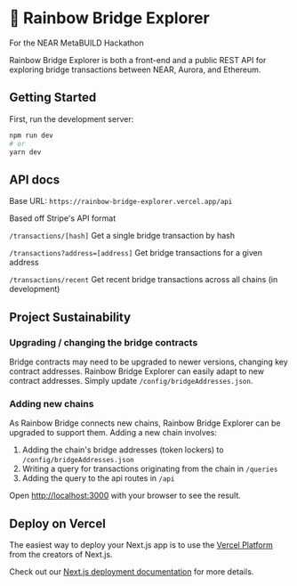 # 🌈 Rainbow Bridge Explorer

For the NEAR MetaBUILD Hackathon

Rainbow Bridge Explorer is both a front-end and a public REST API for exploring bridge transactions between NEAR, Aurora, and Ethereum.

## Getting Started

First, run the development server:

```bash
npm run dev
# or
yarn dev
```

## API docs

Base URL: `https://rainbow-bridge-explorer.vercel.app/api`

Based off Stripe's API format

`/transactions/[hash]`
Get a single bridge transaction by hash

`/transactions?address=[address]`
Get bridge transactions for a given address

`/transactions/recent`
Get recent bridge transactions across all chains (in development)

## Project Sustainability

### Upgrading / changing the bridge contracts

Bridge contracts may need to be upgraded to newer versions, changing key contract addresses. Rainbow Bridge Explorer can easily adapt to new contract addresses. Simply update `/config/bridgeAddresses.json`.

### Adding new chains

As Rainbow Bridge connects new chains, Rainbow Bridge Explorer can be upgraded to support them. Adding a new chain involves:

1. Adding the chain's bridge addresses (token lockers) to `/config/bridgeAddresses.json`
2. Writing a query for transactions originating from the chain in `/queries`
3. Adding the query to the api routes in `/api`

Open [http://localhost:3000](http://localhost:3000) with your browser to see the result.

## Deploy on Vercel

The easiest way to deploy your Next.js app is to use the [Vercel Platform](https://vercel.com/new?utm_medium=default-template&filter=next.js&utm_source=create-next-app&utm_campaign=create-next-app-readme) from the creators of Next.js.

Check out our [Next.js deployment documentation](https://nextjs.org/docs/deployment) for more details.

